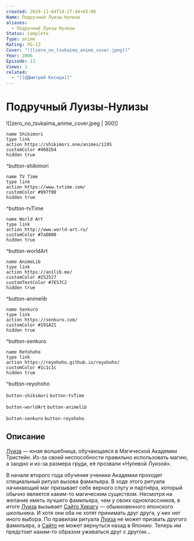 ```yaml
---
created: 2024-11-04T14:17:44+03:00
Name: Подручный Луизы-Нулизы
aliases:
  - Подручный Луизы-Нулизы
Status: complete
Type: anime
Rating: PG-13
Cover: "![[zero_no_tsukaima_anime_cover.jpeg]]"
Year: 2006
Episode: 13
Views: 1
related:
  - "[[@Дмитрий Кесида]]"
---
```


# Подручный Луизы-Нулизы

![[zero_no_tsukaima_anime_cover.jpeg | 300]]

```button
name Shikimori
type link
action https://shikimori.one/animes/1195
customColor #4682b4
hidden true
```
^button-shikimori

```button
name TV Time
type link
action https://www.tvtime.com/
customColor #997f00
hidden true
```
^button-tvTime

```button
name World Art
type link
action http://www.world-art.ru/
customColor #7a0000
hidden true
```
^button-worldArt

```button
name AnimeLib
type link
action https://anilib.me/
customColor #252527
customTextColor #7E57C2
hidden true
```
^button-animelib

```button
name Senkuro
type link
action https://senkuro.com/
customColor #191A21
hidden true
```
^button-senkuro

```button
name ReYohoho
type link
action https://reyohoho.github.io/reyohoho/
customColor #1c1c1c
hidden true
```
^button-reyohoho

`button-shikimori` `button-tvTime`

`button-worldArt` `button-animelib`

`button-senkuro` `button-reyohoho`

## Описание

[Луиза](https://shikimori.one/characters/136-louise-fran-oise-le-blanc-de-la-valli-re) — юная волшебница, обучающаяся в Магической Академии Тристейн. Из-за своей неспособности правильно использовать магию, а заодно и из-за размера груди, её прозвали «Нулевой Луизой».

В начале второго года обучения ученики Академии проходят специальный ритуал вызова фамильяра. В ходе этого ритуала начинающий маг призывает себе верного слугу и партнёра, который обычно является каким-то магическим существом. Несмотря на желание иметь лучшего фамильяра, чем у своих одноклассников, в итоге [Луиза](https://shikimori.one/characters/136-louise-fran-oise-le-blanc-de-la-valli-re) вызывает [Сайто Хирагу](https://shikimori.one/characters/137-saito-hiraga) — обыкновенного японского школьника. И хотя они оба не хотят принимать друг друга, у них нет иного выбора. По правилам ритуала [Луиза](https://shikimori.one/characters/136-louise-fran-oise-le-blanc-de-la-valli-re) не может призвать другого фамильяра, а [Сайто](https://shikimori.one/characters/137-saito-hiraga) не может вернуться назад в Японию. Теперь им предстоит каким-то образом уживаться друг с другом...
